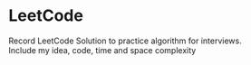 # LeetCode

Record LeetCode Solution to practice algorithm for interviews.  
Include my idea, code, time and space complexity
